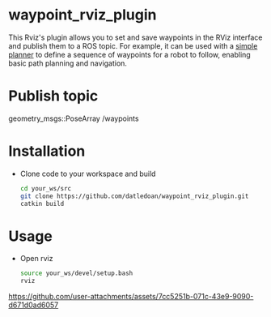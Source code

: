 # waypoint_rviz_plugin
This Rviz's plugin allows you to set and save waypoints in the RViz interface and publish them to a ROS topic. For example, it can be used with a [simple planner](https://github.com/datledoan/simple_planner) to define a sequence of waypoints for a robot to follow, enabling basic path planning and navigation.

# Publish topic
geometry_msgs::PoseArray /waypoints

# Installation
* Clone code to your workspace and build
    ```sh
    cd your_ws/src
    git clone https://github.com/datledoan/waypoint_rviz_plugin.git
    catkin build
    ```

# Usage
* Open rviz
    ```sh
    source your_ws/devel/setup.bash
    rviz
    ```


https://github.com/user-attachments/assets/7cc5251b-071c-43e9-9090-d671d0ad6057

